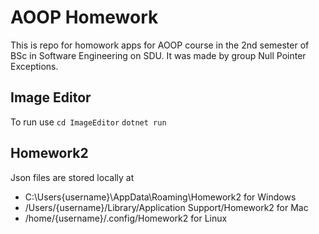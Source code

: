 # AOOP Homework
This is repo for homowork apps for AOOP course in the 2nd semester of BSc in Software Engineering on SDU. It was made by group Null Pointer Exceptions.

## Image Editor
To run use `cd ImageEditor` `dotnet run`

## Homework2
Json files are stored locally at
- C:\Users\{username}\AppData\Roaming\Homework2 for Windows
- /Users/{username}/Library/Application Support/Homework2 for Mac
- /home/{username}/.config/Homework2 for Linux

